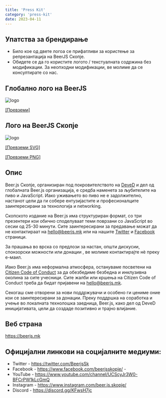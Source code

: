```yaml
---
title: 'Press Kit'
category: 'press-kit'
date: 2023-04-11
---
```


## Упатства за брендирање

- Било кое од двете логоа се прифатливи за користење за репрезантација на BeerJS Скопје.
- Обидете се да го користите логото / текстуалната содржина без модификации. За неопходни модификации, ве молиме да се
  консултирате со нас.

## Глобално лого на BeerJS

![logo](/social/beerjs.svg)

<a download href="/social/beerjs.svg">[Превземи]</a>

## Лого на BeerJS Скопје

![logo](/img/beerjs-label.svg)

<a download href="/img/beerjs-label.svg">[Превземи SVG]</a>

<a download href="/img/beerjs-label.png">[Превземи PNG]</a>

## Опис

Beer.js Скопје, организиран под покровителството на [DeveD](https://deved.mk) и дел од глобалната Beer.js организација,
е средба наменета за љубителите на пиво и JavaScript. Иако уживањето во пиво не е задолжително, настанот цели да ги
собере ентузијастите и професионалците заинтересирани за технологија и networking.

Скопското издание на Beer.js има структуриран формат, со три презентери кои обично споделуваат теми поврзани со
JavaScript во сесии од 25-30 минути. Сите заинтересирани за предавање можат да не контактираат на
[hello@beerjs.mk](mailto:hello@beerjs.mk) или на нашите [Twitter](https://twitter.com/BeerjsSk) и
[Facebook](https://www.facebook.com/beerjsskopje) страници.

За прашања во врска со предлози за настан, општи дискусии, спонзорски можности или донации , ве молиме контактирајте нè
преку е-маил.

Иако Beer.js има неформална атмосфера, остануваме посветени на
[Citizen Code of Conduct](http://citizencodeofconduct.org/) за да обезбедиме безбедна и инклузивна околина за сите
учесници. Сите жалби или кршења на Citizen Code of Conduct треба да бидат пријавени на
[hello@beerjs.mk](mailto:hello@beerjs.mk).

Секогаш сме отворени за нови поддржувачи и особено ги цениме оние кои се заинтересирани за донации. Преку поддршка на
соработка и учење во локалната технолошка заедница, Beer.js, како дел од DeveD иницијативата, цели да создаде позитивно
и трајно влијание.

## Веб страна

https://beerjs.mk

## Официјални линкови на социјалните медиуми:

- Twitter - https://twitter.com/BeerjsSk
- Facebook - https://www.facebook.com/beerjsskopje/ -
- YouTube - https://www.youtube.com/channel/UCScyJr3W0-BFCrPW1kLcGmQ
- Instagram - https://www.instagram.com/beer.js.skopje/
- Discord - https://discord.gg/KFwsH7jc
